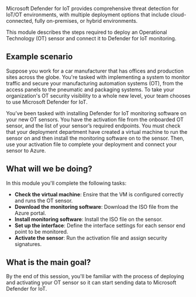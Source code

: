 Microsoft Defender for IoT provides comprehensive threat detection for IoT/OT environments, with multiple deployment options that include cloud-connected, fully on-premises, or hybrid environments.

This module describes the steps required to deploy an Operational Technology (OT) sensor and connect it to Defender for IoT monitoring.

## Example scenario

Suppose you work for a car manufacturer that has offices and production sites across the globe. You're tasked with implementing a system to monitor traffic and secure your manufacturing automation systems (OT), from the access panels to the pneumatic and packaging systems. To take your organization's OT security visibility to a whole new level, your team chooses to use Microsoft Defender for IoT.

You’ve been tasked with installing Defender for IoT monitoring software on your new OT sensors. You have the activation file from the onboarded OT sensor, and the list of your sensor’s required endpoints. You must check that your deployment department have created a virtual machine to run the sensor on and then install the monitoring software on to the sensor. Then, use your activation file to complete your deployment and connect your sensor to Azure.

## What will we be doing?

In this module you'll complete the following tasks:

- **Check the virtual machine**: Ensire that the VM is configured correctly and runs the OT sensor.
- **Download the monitoring software**: Download the ISO file from the Azure portal.
- **Install monitoring software**: Install the ISO file on the sensor.
- **Set up the interface**: Define the interface settings for each sensor end point to be monitored.
- **Activate the sensor**: Run the activation file and assign security signatures.

## What is the main goal?

By the end of this session, you'll be familiar with the process of deploying and activating your OT sensor so it can start sending data to Microsoft Defender for IoT.
